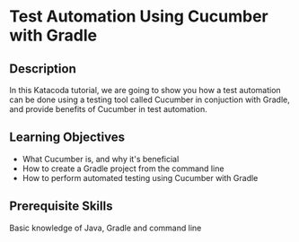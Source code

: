 # Test Automation Using Cucumber with Gradle

## Description

In this Katacoda tutorial, we are going to show you how a test automation can be done using a testing tool called Cucumber in conjuction with Gradle, and provide benefits of Cucumber in test automation. 

## Learning Objectives

- What Cucumber is, and why it's beneficial
- How to create a Gradle project from the command line
- How to perform automated testing using Cucumber with Gradle

## Prerequisite Skills

Basic knowledge of Java, Gradle and command line




